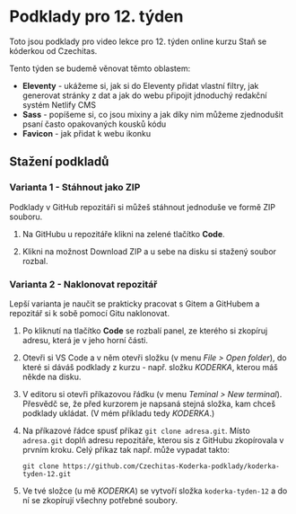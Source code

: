 # Podklady pro 12. týden

Toto jsou podklady pro video lekce pro 12. týden online kurzu Staň se kóderkou od Czechitas.

Tento týden se budemě věnovat těmto oblastem:
- **Eleventy** - ukážeme si, jak si do Eleventy přidat vlastní filtry, jak generovat stránky z dat a jak do webu připojit jdnoduchý redakční systém Netlify CMS
- **Sass** - popíšeme si, co jsou mixiny a jak díky nim můžeme zjednodušit psaní často opakovaných kousků kódu
- **Favicon** - jak přidat k webu ikonku


## Stažení podkladů

### Varianta 1 - Stáhnout jako ZIP

Podklady v GitHub repozitáři si můžeš stáhnout jednoduše ve formě ZIP souboru.

1. Na GitHubu u repozitáře klikni na zelené tlačítko **Code**.

2. Klikni na možnost Download ZIP a u sebe na disku si stažený soubor rozbal.

### Varianta 2 - Naklonovat repozitář

Lepší varianta je naučit se prakticky pracovat s Gitem a GitHubem a repozitář si k sobě pomocí Gitu naklonovat.

1. Po kliknutí na tlačítko **Code** se rozbalí panel, ze kterého si zkopíruj adresu, která je v jeho horní části.

2. Otevři si VS Code a v něm otevři složku (v menu *File > Open folder*), do které si dáváš podklady z kurzu - např. složku *KODERKA*, kterou máš někde na disku.

3. V editoru si otevři příkazovou řádku (v menu *Teminal > New terminal*). Přesvědč se, že před kurzorem je napsaná stejná složka, kam chceš podklady ukládat. (V mém příkladu tedy *KODERKA*.)

4. Na příkazové řádce spusť příkaz `git clone adresa.git`. Místo `adresa.git` doplň adresu repozitáře, kterou sis z GitHubu zkopírovala v prvním kroku. Celý příkaz tak např. může vypadat takto:
   ```
   git clone https://github.com/Czechitas-Koderka-podklady/koderka-tyden-12.git
   ```

5. Ve tvé složce (u mě *KODERKA*) se vytvoří složka `koderka-tyden-12` a do ní se zkopírují všechny potřebné soubory.

